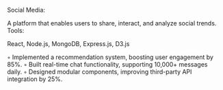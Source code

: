  Social Media:

 A platform that enables users to share, interact, and analyze social trends. 
Tools:

 React, Node.js, MongoDB, Express.js, D3.js 

◦ Implemented a recommendation system, boosting user engagement by 85%.
◦ Built real-time chat functionality, supporting 10,000+ messages daily.
◦ Designed modular components, improving third-party API integration by 25%.
